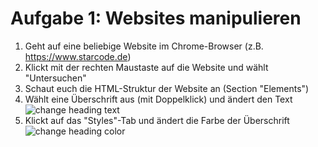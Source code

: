 # Aufgabe 1: Websites manipulieren

1. Geht auf eine beliebige Website im Chrome-Browser (z.B. https://www.starcode.de)
2. Klickt mit der rechten Maustaste auf die Website und wählt "Untersuchen"
3. Schaut euch die HTML-Struktur der Website an (Section "Elements")
4. Wählt eine Überschrift aus (mit Doppelklick) und ändert den Text
   ![change heading text](./img/change-heading-text.png)
5. Klickt auf das "Styles"-Tab und ändert die Farbe der Überschrift
   ![change heading color](./img/change-heading-color.png)
